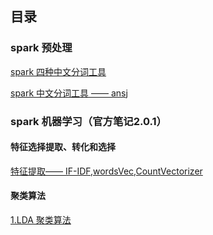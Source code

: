 ## 目录
### spark 预处理

[spark 四种中文分词工具](https://github.com/yueyuanyang/spark/blob/master/ML/Pre/part1.md)

[spark 中文分词工具 —— ansj](https://github.com/yueyuanyang/spark/blob/master/ML/Pre/part2.md)

### spark 机器学习（官方笔记2.0.1）

#### 特征选择提取、转化和选择

[特征提取—— IF-IDF,wordsVec,CountVectorizer]()

#### 聚类算法
[1.LDA 聚类算法]()
